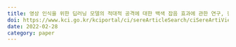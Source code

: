 ```yaml
---
title: 영상 인식을 위한 딥러닝 모델의 적대적 공격에 대한 백색 잡음 효과에 관한 연구, 한국정보전자통신기술학회 논문지, 202202
doi: https://www.kci.go.kr/kciportal/ci/sereArticleSearch/ciSereArtiView.kci?sereArticleSearchBean.artiId=ART002816064
date: 2022-02-28
category: paper
---
```

